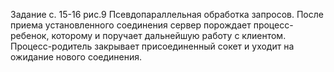 Задание с. 15-16 рис.9 Псевдопараллельная обработка запросов.
После приема установленного соединения сервер порождает процесс-ребенок, которому и поручает дальнейшую работу с клиентом. Процесс-родитель закрывает присоединенный сокет и уходит на ожидание нового соединения.
